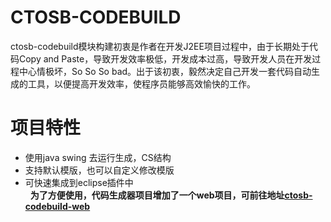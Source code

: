 # CTOSB-CODEBUILD
ctosb-codebuild模块构建初衷是作者在开发J2EE项目过程中，由于长期处于代码Copy and Paste，导致开发效率极低，开发成本过高，导致开发人员在开发过程中心情极坏，So So So bad。出于该初衷，毅然决定自己开发一套代码自动生成的工具，以便提高开发效率，使程序员能够高效愉快的工作。
 
# 项目特性
*  使用java swing 去运行生成，CS结构
*  支持默认模版，也可以自定义修改模版
*  可快速集成到eclipse插件中  
 
**为了方便使用，代码生成器项目增加了一个web项目，可前往地址[ctosb-codebuild-web](https://github.com/Alan3058/ctosb-codebuild-web)**
